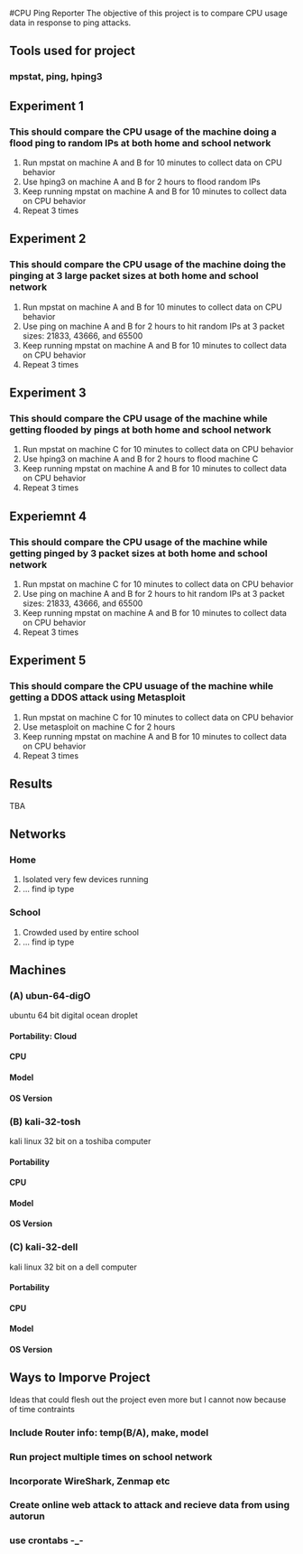 #CPU Ping Reporter
The objective of this project is to compare CPU usage data in response to ping attacks.

## Tools used for project
### mpstat, ping, hping3

## Experiment 1 
### This should compare the CPU usage of the machine doing a flood ping to random IPs at both home and school network
1. Run mpstat on machine A and B for 10 minutes to collect data on CPU behavior
2. Use hping3 on machine A and B for 2 hours to flood random IPs
3. Keep running mpstat on machine A and B for 10 minutes to collect data on CPU behavior
4. Repeat 3 times

## Experiment 2
### This should compare the CPU usage of the machine doing the pinging at 3 large packet sizes at both home and school network
1. Run mpstat on machine A and B for 10 minutes to collect data on CPU behavior
2. Use ping on machine A and B for 2 hours to hit random IPs at 3 packet sizes: 21833, 43666, and 65500
3. Keep running mpstat on machine A and B for 10 minutes to collect data on CPU behavior
4. Repeat 3 times

## Experiment 3
### This should compare the CPU usage of the machine while getting flooded by pings at both home and school network
1. Run mpstat on machine C for 10 minutes to collect data on CPU behavior
2. Use hping3 on machine A and B for 2 hours to flood machine C
3. Keep running mpstat on machine A and B for 10 minutes to collect data on CPU behavior
4. Repeat 3 times

## Experiemnt 4
### This should compare the CPU usage of the machine while getting pinged by 3 packet sizes at both home and school network
1. Run mpstat on machine C for 10 minutes to collect data on CPU behavior
2. Use ping on machine A and B for 2 hours to hit random IPs at 3 packet sizes: 21833, 43666, and 65500
3. Keep running mpstat on machine A and B for 10 minutes to collect data on CPU behavior
4. Repeat 3 times

## Experiment 5
### This should compare the CPU usuage of the machine while getting a DDOS attack using Metasploit
1. Run mpstat on machine C for 10 minutes to collect data on CPU behavior
2. Use metasploit on machine C for 2 hours
3. Keep running mpstat on machine A and B for 10 minutes to collect data on CPU behavior
4. Repeat 3 times

## Results
TBA

## Networks
### Home
1. Isolated very few devices running
2. ... find ip type

### School
1. Crowded used by entire school
2. ... find ip type

## Machines
### (A) ubun-64-digO
ubuntu 64 bit digital ocean droplet
#### Portability: Cloud
#### CPU
#### Model
#### OS Version

### (B) kali-32-tosh
kali linux 32 bit on a toshiba computer
#### Portability
#### CPU
#### Model
#### OS Version

### (C) kali-32-dell
kali linux 32 bit on a dell computer
#### Portability
#### CPU
#### Model
#### OS Version

## Ways to Imporve Project
Ideas that could flesh out the project even more but I cannot now because of time contraints
### Include Router info: temp(B/A), make, model
### Run project multiple times on school network
### Incorporate WireShark, Zenmap etc
### Create online web attack to attack and recieve data from using autorun
### use crontabs -_-
